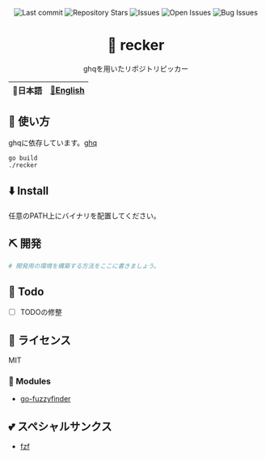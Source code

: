 <div align="center">

![Last commit](https://img.shields.io/github/last-commit/Comamoca/recker?style=flat-square)
![Repository Stars](https://img.shields.io/github/stars/Comamoca/recker?style=flat-square)
![Issues](https://img.shields.io/github/issues/Comamoca/recker?style=flat-square)
![Open Issues](https://img.shields.io/github/issues-raw/Comamoca/recker?style=flat-square)
![Bug Issues](https://img.shields.io/github/issues/Comamoca/recker/bug?style=flat-square)

# 🦊 recker

ghqを用いたリポジトリピッカー

</div>

<table>
  <thead>
    <tr>
      <th style="text-align:center">🍡日本語</th>
      <th style="text-align:center"><a href="README.md">🍔English</a></th>
    </tr>
  </thead>
</table>

<div align="center">

</div>

## 🚀 使い方

ghqに依存しています。[ghq](https://github.com/x-motemen/ghq)

```
go build
./recker
```

## ⬇️  Install

任意のPATH上にバイナリを配置してください。

## ⛏️   開発

```sh
# 開発用の環境を構築する方法をここに書きましょう。
```
## 📝 Todo

- [ ] TODOの修整

## 📜 ライセンス

MIT

### 🧩 Modules

- [go-fuzzyfinder](http://github.com/ktr0731/go-fuzzyfinder)

## 💕 スペシャルサンクス

- [fzf](https://github.com/junegunn/fzf)
